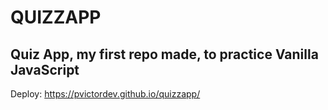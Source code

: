 # QUIZZAPP
## Quiz App, my first repo made, to practice Vanilla JavaScript
Deploy:  https://pvictordev.github.io/quizzapp/

